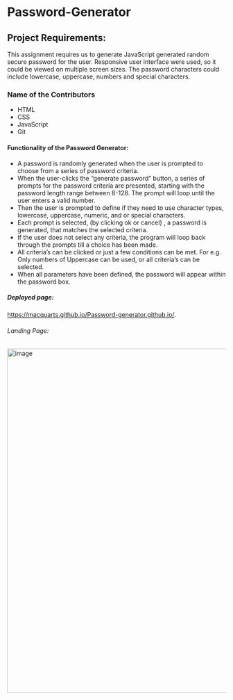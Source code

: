 
# Password-Generator

##  Project Requirements: 

This assignment requires us to generate JavaScript generated random secure password for the user.  Responsive user interface were used, so it could be viewed on multiple screen sizes. The password characters could include lowercase, uppercase, numbers and special characters.


### Name of the Contributors

- HTML
- CSS
- JavaScript
- Git


#### Functionality of the Password Generator:

-  A password is randomly generated when the user is prompted to choose from a series of password criteria.
- When the user-clicks the “generate password” button, a series of prompts for the password criteria are presented, starting with the password length range between   8-128. The prompt will loop until the user enters a valid number. 
- Then the user is prompted to define if they need to use character types, lowercase, uppercase, numeric, and or special characters. 
- Each prompt is selected, (by clicking ok or cancel) , a password is generated, that matches the selected criteria.
- If the user does not select any criteria, the program will loop back through the prompts till a choice has been made. 
- All criteria’s can be clicked or just a few conditions can be met. For e.g. Only numbers of Uppercase can be used, or all criteria’s can be selected.
- When all parameters have been defined, the password will appear within the password box. 


##### Deployed page:

https://macquarts.github.io/Password-generator.github.io/.

###### Landing Page:

<img width="792" alt="image" src="https://user-images.githubusercontent.com/75565115/111937997-f9f9ea00-8b03-11eb-8e21-663050f8eba3.png">

